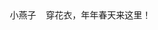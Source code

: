 <html>
  <head>  
    <title>杨怡晨</title>
 </head>
  <body>
    小燕子
    穿花衣，年年春天来这里！
 </body>
</html>
